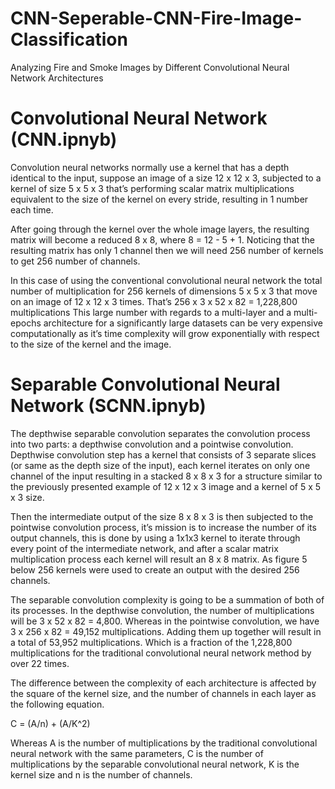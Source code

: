# CNN-Seperable-CNN-Fire-Image-Classification
Analyzing Fire and Smoke Images by Different Convolutional Neural Network Architectures

# Convolutional Neural Network (CNN.ipnyb)
Convolution neural networks normally use a kernel that has a depth identical to the input,
suppose an image of a size 12 x 12 x 3, subjected to a kernel of size 5 x 5 x 3 that’s 
performing scalar matrix multiplications equivalent to the size of the kernel on every stride,
resulting in 1 number each time.

After going through the kernel over the whole image layers, the resulting matrix will become
a reduced 8 x 8, where 8 = 12 - 5 + 1. Noticing that the resulting matrix has only 1 channel
then we will need 256 number of kernels to get 256 number of channels.
 
In this case of using the conventional convolutional neural network the total number of
multiplication for 256 kernels of dimensions 5 x 5 x 3 that move on an image of 12 x 12 x 3
times. That’s 256 x 3 x 52 x 82 = 1,228,800 multiplications 
This large number with regards to a multi-layer and a multi-epochs architecture for a significantly
large datasets can be very expensive computationally as it’s time complexity will grow exponentially
with respect to the size of the kernel and the image.

# Separable Convolutional Neural Network (SCNN.ipnyb)
The depthwise separable convolution separates the convolution process into two parts: a depthwise 
convolution and a pointwise convolution. Depthwise convolution step has a kernel that consists of 3
separate slices (or same as the depth size of the input), each kernel iterates on only one channel 
of the input resulting in a stacked 8 x 8 x 3 for a structure similar to the previously presented
example of 12 x 12 x 3 image and a kernel of 5 x 5 x 3 size.

Then the intermediate output of the size 8 x 8 x 3 is then subjected to the pointwise convolution
process, it’s mission is to increase the number of its output channels, this is done by using  a
1x1x3 kernel to iterate through every point of the intermediate network,  and after a scalar matrix
multiplication process each kernel will result an 8 x 8 matrix. As figure 5 below 256 kernels were
used to create an output with the desired 256 channels.

The separable convolution complexity is going to be a summation of both of its processes. In the
depthwise convolution, the number of multiplications will be 3 x 52 x 82 = 4,800. Whereas in the
pointwise convolution, we have 3 x 256 x 82 = 49,152 multiplications. Adding them up together will
result in a total of 53,952 multiplications. Which is a fraction of the 1,228,800 multiplications for 
the traditional convolutional neural network method by over 22 times.

The difference between the complexity of each architecture is affected by the square of the kernel size,
and the number of channels in each layer as the following equation.

C = (A/n) + (A/K^2)

Whereas A is the number of multiplications by the traditional convolutional neural network with the same
parameters, C  is the number of multiplications by the separable convolutional neural network, K is the 
kernel size and n is the number of channels.

